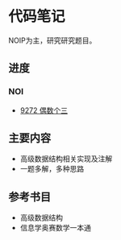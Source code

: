 # 代码笔记

NOIP为主，研究研究题目。

## 进度

### NOI

- [9272 偶数个三](https://github.com/bajdcc/ACM/blob/master/noi/9272/偶数个三.md)

## 主要内容

- 高级数据结构相关实现及注解
- 一题多解，多种思路

## 参考书目

- 高级数据结构
- 信息学奥赛数学一本通